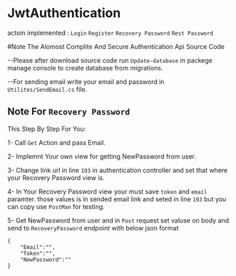 # JwtAuthentication
actoin implemented : 
```Login```
```Register```
```Recovery Password```
```Rest Password```

#Note
The Alomost Complite And Secure  Authentication Api Source Code

--Please after download source code run ```Update-database``` in packege manage console to create database from migrations.

--For sending email write your email and password in ```Utilites/SendEmail.cs``` file.

## Note For ```Recovery Password ```
This Step By Step For You:

1- Call ```Get``` Action and pass Email.

2- Implemnt Your own view for getting NewPassword from user.

3- Change link url in line ```193``` in authentication controller and set that where your Recovery Password view is.

4- In Your Recovery Password view your must save ```token``` and ```email``` paramter. those values is in sended email link and seted in line ```193``` but you can copy use ```PostMan``` for testing.

5- Get NewPassword from user and in ```Post``` request set valuse on body and send to ```RecoveryPassword``` endpoint with below json format

````
{
    "Email":"",
    "Token":"",
    "NewPassword":""
}
````


